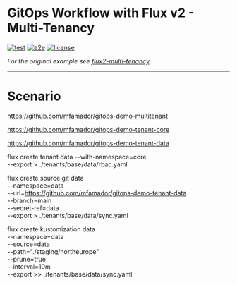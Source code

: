 # GitOps Workflow with Flux v2 - Multi-Tenancy

[![test](https://github.com/mfamador/gitops-demo-multitenant/actions/workflows/test.yaml/badge.svg)](https://github.com/mfamador/gitops-demo-multitenant/actions/workflows/test.yaml)
[![e2e](https://github.com/mfamador/gitops-demo-multitenant/actions/workflows/e2e.yaml/badge.svg)](https://github.com/mfamador/gitops-demo-multitenant/actions/workflows/e2e.yaml)
[![license](https://img.shields.io/github/license/mfamador/gitops-demo-multitenant.svg)](https://github.com/mfamador/gitops-demo-multitenant/blob/main/LICENSE)

_For the original example see [flux2-multi-tenancy](https://github.com/fluxcd/flux2-multi-tenancy)._

---

# Scenario

https://github.com/mfamador/gitops-demo-multitenant

https://github.com/mfamador/gitops-demo-tenant-core

https://github.com/mfamador/gitops-demo-tenant-data

flux create tenant data --with-namespace=core \
--export > ./tenants/base/data/rbac.yaml

flux create source git data \
--namespace=data \
--url=https://github.com/mfamador/gitops-demo-tenant-data \
--branch=main \
--secret-ref=data \
--export > ./tenants/base/data/sync.yaml

flux create kustomization data \
--namespace=data \
--source=data \
--path="./staging/northeurope" \
--prune=true \
--interval=10m \
--export >> ./tenants/base/data/sync.yaml


